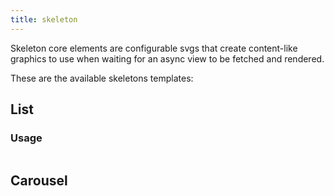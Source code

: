 ```yaml
---
title: skeleton
---
```


Skeleton core elements are configurable svgs that create content-like graphics to use when waiting for an async view to be fetched and rendered.

These are the available skeletons templates:

## List

### Usage

```html

```

## Carousel
